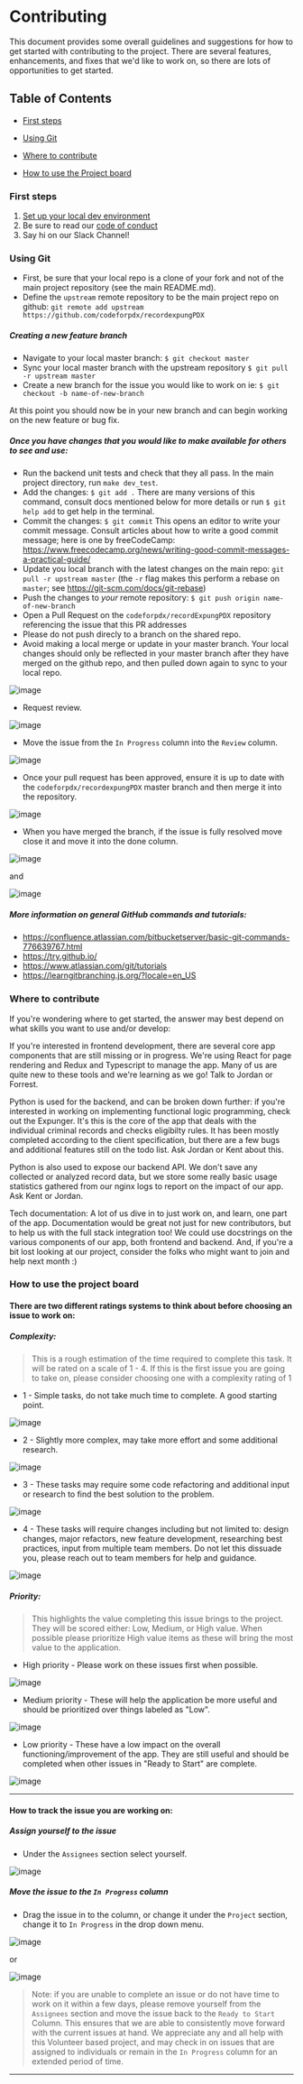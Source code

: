 # Contributing

This document provides some overall guidelines and suggestions for how to get started with contributing to the project. There are several features, enhancements, and fixes that we'd like to work on, so there are lots of opportunities to get started.

## Table of Contents
- [First steps](#first-steps)

- [Using Git](#using-git)

- [Where to contribute](#where-to-contribute)

- [How to use the Project board](#how-to-use-the-project-board)

### First steps

1. [Set up your local dev environment](README.md#installation)
2. Be sure to read our [code of conduct](http://www.codeforpdx.org/about/conduct)
3. Say hi on our Slack Channel!

### Using Git

* First, be sure that your local repo is a clone of your fork and not of the main project repository (see the main README.md).
* Define the `upstream` remote repository to be the main project repo on github:
`git remote add upstream https://github.com/codeforpdx/recordexpungPDX`

##### Creating a new feature branch

* Navigate to your local master branch: `$ git checkout master`
* Sync your local master branch with the upstream repository `$ git pull -r upstream master`
* Create a new branch for the issue you would like to work on ie: `$ git checkout -b name-of-new-branch`

At this point you should now be in your new branch and can begin working on the new feature or bug fix.

##### Once you have changes that you would like to make available for others to see and use:
* Run the backend unit tests and check that they all pass. In the main project directory, run `make dev_test`.
* Add the changes: `$ git add .` There are many versions of this command, consult docs mentioned below for more details or run `$ git help add` to get help in the terminal.
* Commit the changes: `$ git commit` This opens an editor to write your commit message. Consult articles about how to write a  good commit message; here is one by freeCodeCamp: https://www.freecodecamp.org/news/writing-good-commit-messages-a-practical-guide/
* Update you local branch with the latest changes on the main repo: `git pull -r upstream master` (the `-r` flag makes this perform a rebase on `master`; see https://git-scm.com/docs/git-rebase)
* Push the changes to *your* remote repository: `$ git push origin name-of-new-branch`
* Open a Pull Request on the `codeforpdx/recordExpungPDX` repository referencing the issue that this PR addresses
* Please do not push direcly to a branch on the shared repo.
* Avoid making a local merge or update in your master branch. Your local changes should only be reflected in your master branch after they have merged on the github repo, and then pulled down again to sync to your local repo.

![image](https://user-images.githubusercontent.com/42503418/72772548-09f10380-3bb9-11ea-9564-ec40669f39fe.png)

* Request review.


![image](https://user-images.githubusercontent.com/42503418/72772596-2f7e0d00-3bb9-11ea-863c-9cb81f449a70.png)

* Move the issue from the `In Progress` column into the `Review` column.


![image](https://user-images.githubusercontent.com/42503418/72772499-ec239e80-3bb8-11ea-8ea6-a7ac5fdd65e6.png)

* Once your pull request has been approved, ensure it is up to date with the `codeforpdx/recordexpungPDX` master branch and then merge it into the repository.


![image](https://user-images.githubusercontent.com/42503418/72772654-589e9d80-3bb9-11ea-9ef8-cadd69c836cc.png)

* When you have merged the branch, if the issue is fully resolved move close it and move it into the done column.


![image](https://user-images.githubusercontent.com/42503418/72772728-8d125980-3bb9-11ea-8364-37f076f36fc8.png)


and


![image](https://user-images.githubusercontent.com/42503418/72772744-a0bdc000-3bb9-11ea-975a-8dcb2a6a3aa5.png)


##### More information on general GitHub commands and tutorials:
* https://confluence.atlassian.com/bitbucketserver/basic-git-commands-776639767.html
* https://try.github.io/
* https://www.atlassian.com/git/tutorials
* https://learngitbranching.js.org/?locale=en_US


### Where to contribute

If you're wondering where to get started, the answer may best depend on what skills you want to use and/or develop:

If you're interested in frontend development, there are several core app components that are still missing or in progress. We're using React for page rendering and Redux and Typescript to manage the app. Many of us are quite new to these tools and we're learning as we go! Talk to Jordan or Forrest.

Python is used for the backend, and can be broken down further: if you're interested in working on implementing functional logic programming, check out the Expunger. It's this is the core of the app that deals with the individual criminal records and checks eligibilty rules. It has been mostly completed according to the client specification, but there are a few bugs and additional features still on the todo list. Ask Jordan or Kent about this.

Python is also used to expose our backend API. We don't save any collected or analyzed record data, but we store some really basic usage statistics gathered from our nginx logs to report on the impact of our app. Ask Kent or Jordan.

Tech documentation: A lot of us dive in to just work on, and learn, one part of the app. Documentation would be great not just for new contributors, but to help us with the full stack integration too! We could use docstrings on the various components of our app, both frontend and backend. And, if you're a bit lost looking at our project, consider the folks who might want to join and help next month :)

### How to use the project board

#### There are two different ratings systems to think about before choosing an issue to work on:

##### Complexity:
> This is a rough estimation of the time required to complete this task. It will be rated on a scale of 1 - 4. If this is the first issue you are going to take on, please consider choosing one with a complexity rating of 1

* 1 - Simple tasks, do not take much time to complete. A good starting point.


![image](https://user-images.githubusercontent.com/42503418/72772081-e5e0f280-3bb7-11ea-8d29-a343cf8827e3.png)

* 2 - Slightly more complex, may take more effort and some additional research.


![image](https://user-images.githubusercontent.com/42503418/72772124-0741de80-3bb8-11ea-8762-5c7a2ea3e6c6.png)

* 3 - These tasks may require some code refactoring and additional input or research to find the best solution to the problem.


![image](https://user-images.githubusercontent.com/42503418/72772162-16289100-3bb8-11ea-9fc7-68e565c079c7.png)

* 4 - These tasks will require changes including but not limited to: design changes, major refactors, new feature development, researching best practices, input from multiple team members. Do not let this dissuade you, please reach out to team members for help and guidance.


![image](https://user-images.githubusercontent.com/42503418/72772200-25a7da00-3bb8-11ea-9ea4-288df82f49fb.png)


##### Priority:
> This highlights the value completing this issue brings to the project. They will be scored either: Low, Medium, or High value. When possible please prioritize High value items as these will bring the most value to the application.

* High priority - Please work on these issues first when possible.


![image](https://user-images.githubusercontent.com/42503418/72771933-58050780-3bb7-11ea-83b7-72b029b1d46d.png)

* Medium priority - These will help the application be more useful and should be prioritized over things labeled as "Low".


![image](https://user-images.githubusercontent.com/42503418/72771980-7c60e400-3bb7-11ea-8b8b-c877f223f940.png)

* Low priority - These have a low impact on the overall functioning/improvement of the app. They are still useful and should be completed when other issues in "Ready to Start" are complete.


![image](https://user-images.githubusercontent.com/42503418/72772027-add9af80-3bb7-11ea-8c1c-a99676a8fef0.png)


---------
#### How to track the issue you are working on:

##### Assign yourself to the issue

* Under the `Assignees` section select yourself.


![image](https://user-images.githubusercontent.com/42503418/72772304-630c6780-3bb8-11ea-88d8-cde32f5488d8.png)

##### Move the issue to the `In Progress` column

* Drag the issue in to the column, or change it under the `Project` section, change it to `In Progress` in the drop down menu.


![image](https://user-images.githubusercontent.com/42503418/72772366-8800da80-3bb8-11ea-8151-4017aedeb632.png)


or


![image](https://user-images.githubusercontent.com/42503418/72772880-17f35400-3bba-11ea-8641-c879167f592a.png)


> Note: if you are unable to complete an issue or do not have time to work on it within a few days, please remove yourself from the `Assignees` section and move the issue back to the `Ready to Start` Column. This ensures that we are able to consistently move forward with the current issues at hand. We appreciate any and all help with this Volunteer based project, and may check in on issues that are assigned to individuals or remain in the `In Progress` column for an extended period of time.

---
